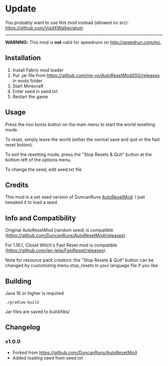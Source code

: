 # Update
You probably want to use this mod instead (allowed on src): https://github.com/VoidXWalker/atum

---

**WARNING:** This mod is **not** valid for speedruns on http://speedrun.com/mc.

## Installation

1. Install Fabric mod loader
2. Put .jar file from https://github.com/me-nx/AutoResetModSSG/releases in mods folder
3. Start Minecraft
4. Enter seed in seed.txt
5. Restart the game

## Usage

Press the iron boots button on the main menu to start the world resetting mode.

To reset, simply leave the world (either the normal save and quit or the fast reset button).

To exit the resetting mode, press the "Stop Resets & Quit" button at the bottom left of the options menu.

To change the seed, edit seed.txt file

## Credits

This mod is a set seed version of DuncanRuns [AutoResetMod](https://github.com/DuncanRuns/AutoResetMod). I just tweaked it to load a seed.

## Info and Compatibility

Original AutoResetMod (random seed) is compatible (https://github.com/DuncanRuns/AutoResetMod/releases).

For 1.16.1, Closet Witch's Fast Reset mod is compatible (https://github.com/jan-leila/FastReset/releases).

Note for resource pack creators: the "Stop Resets & Quit" button can be changed by customizing menu.stop_resets in your language file if you like.

## Building

Java 16 or higher is required
```console
./gradlew build
```

Jar files are saved to build/libs/

## Changelog

### v1.0.0
- Forked from https://github.com/DuncanRuns/AutoResetMod
- Added loading seed from seed.txt
